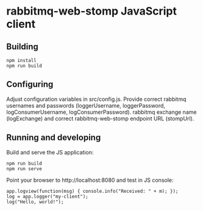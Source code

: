 # rabbitmq-web-stomp JavaScript client

## Building

    npm install
    npm run build


## Configuring

Adjust configuration variables in src/config.js. Provide correct
rabbitmq usernames and passwords (loggerUsername, loggerPassword,
logConsumerUsername, logConsumerPassword). rabbitmq exchange name (logExchange)
and correct rabbitmq-web-stomp endpoint URL (stompUrl).


## Running and developing

Build and serve the JS application:

    npm run build
    npm run serve

Point your browser to http://localhost:8080 and test in JS console:

    app.logview(function(msg) { console.info("Received: " + m); });
    log = app.logger("my-client");
    log("Hello, world!");
